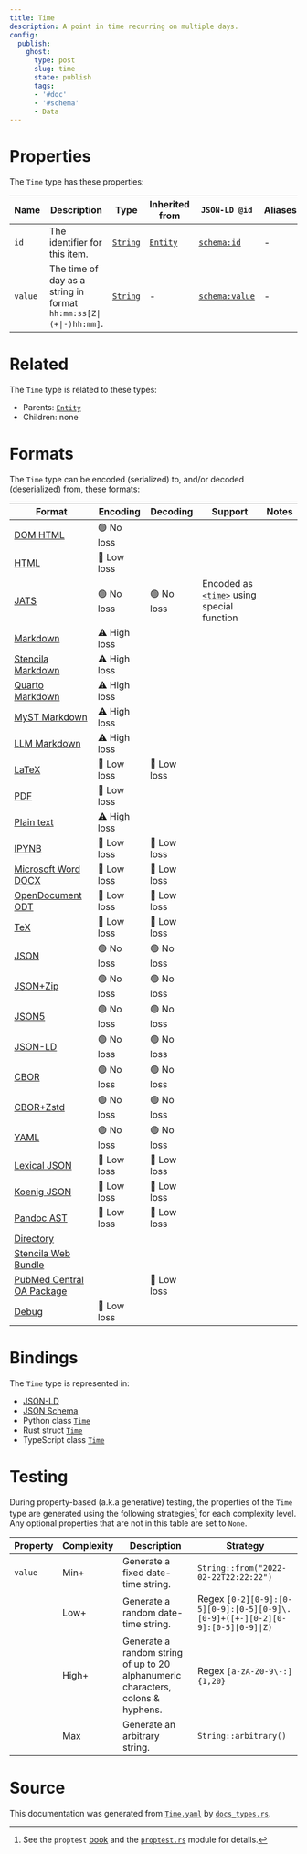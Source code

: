 ```yaml
---
title: Time
description: A point in time recurring on multiple days.
config:
  publish:
    ghost:
      type: post
      slug: time
      state: publish
      tags:
      - '#doc'
      - '#schema'
      - Data
---
```


# Properties

The `Time` type has these properties:

| Name    | Description                                                       | Type                                                               | Inherited from                                                     | `JSON-LD @id`                              | Aliases |
| ------- | ----------------------------------------------------------------- | ------------------------------------------------------------------ | ------------------------------------------------------------------ | ------------------------------------------ | ------- |
| `id`    | The identifier for this item.                                     | [`String`](https://stencila.ghost.io/docs/reference/schema/string) | [`Entity`](https://stencila.ghost.io/docs/reference/schema/entity) | [`schema:id`](https://schema.org/id)       | -       |
| `value` | The time of day as a string in format `hh:mm:ss[Z\|(+\|-)hh:mm]`. | [`String`](https://stencila.ghost.io/docs/reference/schema/string) | -                                                                  | [`schema:value`](https://schema.org/value) | -       |

# Related

The `Time` type is related to these types:

- Parents: [`Entity`](https://stencila.ghost.io/docs/reference/schema/entity)
- Children: none

# Formats

The `Time` type can be encoded (serialized) to, and/or decoded (deserialized) from, these formats:

| Format                                                                               | Encoding     | Decoding   | Support                                                                                                                   | Notes |
| ------------------------------------------------------------------------------------ | ------------ | ---------- | ------------------------------------------------------------------------------------------------------------------------- | ----- |
| [DOM HTML](https://stencila.ghost.io/docs/reference/formats/dom.html)                | 🟢 No loss    |            |                                                                                                                           |
| [HTML](https://stencila.ghost.io/docs/reference/formats/html)                        | 🔷 Low loss   |            |                                                                                                                           |
| [JATS](https://stencila.ghost.io/docs/reference/formats/jats)                        | 🟢 No loss    | 🟢 No loss  | Encoded as [`<time>`](https://jats.nlm.nih.gov/articleauthoring/tag-library/1.3/element/time.html) using special function |
| [Markdown](https://stencila.ghost.io/docs/reference/formats/md)                      | ⚠️ High loss |            |                                                                                                                           |
| [Stencila Markdown](https://stencila.ghost.io/docs/reference/formats/smd)            | ⚠️ High loss |            |                                                                                                                           |
| [Quarto Markdown](https://stencila.ghost.io/docs/reference/formats/qmd)              | ⚠️ High loss |            |                                                                                                                           |
| [MyST Markdown](https://stencila.ghost.io/docs/reference/formats/myst)               | ⚠️ High loss |            |                                                                                                                           |
| [LLM Markdown](https://stencila.ghost.io/docs/reference/formats/llmd)                | ⚠️ High loss |            |                                                                                                                           |
| [LaTeX](https://stencila.ghost.io/docs/reference/formats/latex)                      | 🔷 Low loss   | 🔷 Low loss |                                                                                                                           |
| [PDF](https://stencila.ghost.io/docs/reference/formats/pdf)                          | 🔷 Low loss   |            |                                                                                                                           |
| [Plain text](https://stencila.ghost.io/docs/reference/formats/text)                  | ⚠️ High loss |            |                                                                                                                           |
| [IPYNB](https://stencila.ghost.io/docs/reference/formats/ipynb)                      | 🔷 Low loss   | 🔷 Low loss |                                                                                                                           |
| [Microsoft Word DOCX](https://stencila.ghost.io/docs/reference/formats/docx)         | 🔷 Low loss   | 🔷 Low loss |                                                                                                                           |
| [OpenDocument ODT](https://stencila.ghost.io/docs/reference/formats/odt)             | 🔷 Low loss   | 🔷 Low loss |                                                                                                                           |
| [TeX](https://stencila.ghost.io/docs/reference/formats/tex)                          | 🔷 Low loss   | 🔷 Low loss |                                                                                                                           |
| [JSON](https://stencila.ghost.io/docs/reference/formats/json)                        | 🟢 No loss    | 🟢 No loss  |                                                                                                                           |
| [JSON+Zip](https://stencila.ghost.io/docs/reference/formats/json.zip)                | 🟢 No loss    | 🟢 No loss  |                                                                                                                           |
| [JSON5](https://stencila.ghost.io/docs/reference/formats/json5)                      | 🟢 No loss    | 🟢 No loss  |                                                                                                                           |
| [JSON-LD](https://stencila.ghost.io/docs/reference/formats/jsonld)                   | 🟢 No loss    | 🟢 No loss  |                                                                                                                           |
| [CBOR](https://stencila.ghost.io/docs/reference/formats/cbor)                        | 🟢 No loss    | 🟢 No loss  |                                                                                                                           |
| [CBOR+Zstd](https://stencila.ghost.io/docs/reference/formats/cbor.zstd)              | 🟢 No loss    | 🟢 No loss  |                                                                                                                           |
| [YAML](https://stencila.ghost.io/docs/reference/formats/yaml)                        | 🟢 No loss    | 🟢 No loss  |                                                                                                                           |
| [Lexical JSON](https://stencila.ghost.io/docs/reference/formats/lexical)             | 🔷 Low loss   | 🔷 Low loss |                                                                                                                           |
| [Koenig JSON](https://stencila.ghost.io/docs/reference/formats/koenig)               | 🔷 Low loss   | 🔷 Low loss |                                                                                                                           |
| [Pandoc AST](https://stencila.ghost.io/docs/reference/formats/pandoc)                | 🔷 Low loss   | 🔷 Low loss |                                                                                                                           |
| [Directory](https://stencila.ghost.io/docs/reference/formats/directory)              |              |            |                                                                                                                           |
| [Stencila Web Bundle](https://stencila.ghost.io/docs/reference/formats/swb)          |              |            |                                                                                                                           |
| [PubMed Central OA Package](https://stencila.ghost.io/docs/reference/formats/pmcoap) |              | 🔷 Low loss |                                                                                                                           |
| [Debug](https://stencila.ghost.io/docs/reference/formats/debug)                      | 🔷 Low loss   |            |                                                                                                                           |

# Bindings

The `Time` type is represented in:

- [JSON-LD](https://stencila.org/Time.jsonld)
- [JSON Schema](https://stencila.org/Time.schema.json)
- Python class [`Time`](https://github.com/stencila/stencila/blob/main/python/python/stencila/types/time.py)
- Rust struct [`Time`](https://github.com/stencila/stencila/blob/main/rust/schema/src/types/time.rs)
- TypeScript class [`Time`](https://github.com/stencila/stencila/blob/main/ts/src/types/Time.ts)

# Testing

During property-based (a.k.a generative) testing, the properties of the `Time` type are generated using the following strategies[^1] for each complexity level. Any optional properties that are not in this table are set to `None`.

| Property | Complexity | Description                                                                     | Strategy                                                                       |
| -------- | ---------- | ------------------------------------------------------------------------------- | ------------------------------------------------------------------------------ |
| `value`  | Min+       | Generate a fixed date-time string.                                              | `String::from("2022-02-22T22:22:22")`                                          |
|          | Low+       | Generate a random date-time string.                                             | Regex `[0-2][0-9]:[0-5][0-9]:[0-5][0-9]\.[0-9]+([+-][0-2][0-9]:[0-5][0-9]\|Z)` |
|          | High+      | Generate a random string of up to 20 alphanumeric characters, colons & hyphens. | Regex `[a-zA-Z0-9\-:]{1,20}`                                                   |
|          | Max        | Generate an arbitrary string.                                                   | `String::arbitrary()`                                                          |

# Source

This documentation was generated from [`Time.yaml`](https://github.com/stencila/stencila/blob/main/schema/Time.yaml) by [`docs_types.rs`](https://github.com/stencila/stencila/blob/main/rust/schema-gen/src/docs_types.rs).

[^1]: See the `proptest` [book](https://proptest-rs.github.io/proptest/) and the [`proptest.rs`](https://github.com/stencila/stencila/blob/main/rust/schema/src/proptests.rs) module for details.
